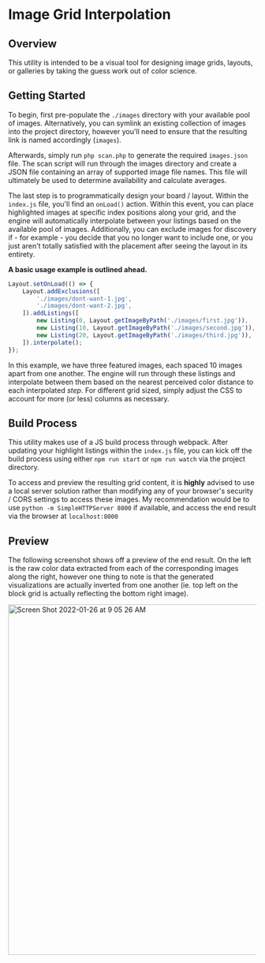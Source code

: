 # Image Grid Interpolation

## Overview

This utility is intended to be a visual tool for designing image grids, layouts, or galleries by taking the
guess work out of color science.

## Getting Started

To begin, first pre-populate the `./images` directory with your available pool of images. Alternatively,
you can symlink an existing collection of images into the project directory, however you'll need to ensure that
the resulting link is named accordingly (`images`).

Afterwards, simply run `php scan.php` to generate the required `images.json` file. The scan script will
run through the images directory and create a JSON file containing an array of supported image file names. This file
will ultimately be used to determine availability and calculate averages.

The last step is to programmatically design your board / layout. Within the `index.js` file, you'll find
an `onLoad()` action. Within this event, you can place highlighted images at specific index positions along your grid,
and the engine will automatically interpolate between your listings based on the available pool of images.
Additionally, you can exclude images for discovery if - for example - you decide that you no longer want
to include one, or you just aren't totally satisfied with the placement after seeing the layout in its entirety.

**A basic usage example is outlined ahead.**

```js
Layout.setOnLoad(() => {
    Layout.addExclusions([
        './images/dont-want-1.jpg',
        './images/dont-want-2.jpg',
    ]).addListings([
        new Listing(0, Layout.getImageByPath('./images/first.jpg')),
        new Listing(10, Layout.getImageByPath('./images/second.jpg')),
        new Listing(20, Layout.getImageByPath('./images/third.jpg')),
    ]).interpolate();
});
```

In this example, we have three featured images, each spaced 10 images apart from one another. The engine
will run through these listings and interpolate between them based on the nearest perceived color distance to
each interpolated *step*. For different grid sized, simply adjust the CSS to account for more (or less) columns
as necessary.

## Build Process

This utility makes use of a JS build process through webpack. After updating your highlight listings within the
`index.js` file, you can kick off the build process using either `npm run start` or `npm run watch` via the project
directory.

To access and preview the resulting grid content, it is **highly** advised to use a local server solution rather than
modifying any of your browser's security / CORS settings to access these images. My recommendation would be to use
`python -m SimpleHTTPServer 8000` if available, and access the end result via the browser at `localhost:8000`

## Preview

The following screenshot shows off a preview of the end result. On the left is the raw color data extracted from each of 
the corresponding images along the right, however one thing to note is that the generated visualizations are actually inverted 
from one another (ie. top left on the block grid is actually reflecting the bottom right image).

<img width="711" alt="Screen Shot 2022-01-26 at 9 05 26 AM" src="https://user-images.githubusercontent.com/21268999/151177429-1de1a4d8-cfab-4abc-803a-4da0330a7b04.png">
